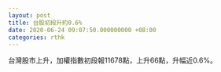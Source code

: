 ```yaml
---
layout: post
title: 台股初段升約0.6%
date: 2020-06-24 09:07:50.000000000 +08:00
categories: rthk
---
```


台灣股市上升，加權指數初段報11678點，上升66點，升幅近0.6%。
